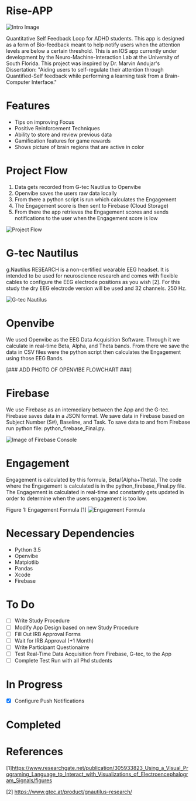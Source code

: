 # Rise-APP

![Intro Image](https://github.com/DeepMindv2/Rise/blob/master/Images/Screen%20Shot%202019-11-24%20at%207.52.31%20PM.png)

Quantitative Self Feedback Loop for ADHD students. This app is designed as a form of Bio-feedback meant to help notify users when the attention levels are below a certain threshold. This is an IOS app currently under development by the Neuro-Machine-Interaction Lab at the University of South Florida. This project was inspired by Dr. Marvin Andujar's Dissertation: "Aiding users to self-regulate their attention through Quantified-Self feedback while performing a learning task from a Brain-Computer Interface."  

# Features
- Tips on improving Focus 
- Positive Reinforcement Techniques 
- Ability to store and review previous data
- Gamification features for game rewards 
- Shows picture of brain regions that are active in color 

# Project Flow
1. Data gets recorded from G-tec Nautilus to Openvibe
2. Openvibe saves the users raw data locally
3. From there a python script is run which calculates the Engagement 
4. The Engagement score is then sent to Firebase (Cloud Storage)
5. From there the app retrieves the Engagement scores and sends notifications to the user when the Engagement score is low 

![Project Flow](https://github.com/DeepMindv2/Rise_2.0__2/blob/master/Images/Screen%20Shot%202019-11-24%20at%207.29.10%20PM.png)

# G-tec Nautilus
g.Nautilus RESEARCH is a non-certified wearable EEG headset. It is intended to be used for neuroscience research and comes with flexible cables to configure the EEG electrode positions as you wish [2]. For this study the dry EEG electrode version will be used and 32 channels. 250 Hz. 

![G-tec Nautilus](https://github.com/DeepMindv2/Rise/blob/master/Images/g-Nautilus.jpg)

# Openvibe 
We used Openvibe as the EEG Data Acquisition Software. Through it we calculate in real-time Beta, Alpha, and Theta bands. From there we save the data in CSV files were the python script then calculates the Engagement using those EEG Bands.  

[###  ADD PHOTO OF OPENVIBE FLOWCHART  ###]

# Firebase 
We use Firebase as an intemediary between the App and the G-tec. Firebase saves data in a JSON format. We save data in Firebase based on Subject Number (S#), Baseline, and Task. To save data to and from Firebase run python file: python_firebase_Final.py. 

![Image of Firebase Console](https://github.com/DeepMindv2/Rise_2.0__2/blob/master/Images/Screen%20Shot%202019-11-24%20at%205.45.52%20PM.png)

# Engagement 
Engagement is calculated by this formula, Beta/(Alpha+Theta). The code where the Engagement is calculated is in the python_firebase_Final.py file. The Engagement is calculated in real-time and constantly gets updated in order to determine when the users engagement is too low. 

Figure 1: Engagement Formula [1]
![Engagement Formula](https://github.com/DeepMindv2/Rise/blob/master/Images/Engagement-formula.png)


# Necessary Dependencies
- Python 3.5
- Openvibe
- Matplotlib
- Pandas
- Xcode
- Firebase


# To Do
- [ ] Write Study Procedure
- [ ] Modify App Design based on new Study Procedure
- [ ] Fill Out IRB Approval Forms
- [ ] Wait for IRB Approval (+1 Month)
- [ ] Write Participant Questionairre 
- [ ] Test Real-Time Data Acquisition from Firebase, G-tec, to the App
- [ ] Complete Test Run with all Phd students

# In Progress
- [x] Configure Push Notifications

# Completed 



# References 
[1]https://www.researchgate.net/publication/305933823_Using_a_Visual_Programing_Language_to_Interact_with_Visualizations_of_Electroencephalogram_Signals/figures

[2] https://www.gtec.at/product/gnautilus-research/



